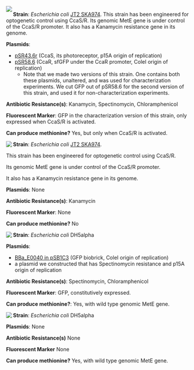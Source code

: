 
<img align="left" src="http://2018.igem.org/wiki/images/a/a9/T--Waterloo--MeetMicro_JT2CcaSR.png">

**Strain**: _Escherichia coli_ [JT2 SKA974](https://www.addgene.org/80403/). This strain has been engineered for optogenetic control using CcaS/R. Its genomic MetE gene is under control of the CcaS/R promoter. It also has a Kanamycin resistance gene in its genome. 

**Plasmids**:
  - [pSR43.6r](https://www.addgene.org/63197/) (CcaS, its photoreceptor, p15A origin of replication)
  - [pSR58.6](https://www.addgene.org/63176/) (CcaR, sfGFP under the CcaR promoter, ColeI origin of replication)
    - Note that we made two versions of this strain. One contains both these plasmids, unaltered, and was used for characterization 
 experiments. We cut GFP out of pSR58.6 for the second version of this strain, and used it for non-characterization experiments.   
 
**Antibiotic Resistance(s)**: Kanamycin, Spectinomycin, Chloramphenicol 

**Fluorescent Marker**: GFP in the characterization version of this strain, only expressed when CcaS/R is activated.

**Can produce methionine?** Yes, but only when CcaS/R is activated. 







<img align="left" src="http://2018.igem.org/wiki/images/5/56/T--Waterloo--MeetMicro_JT2.png">




**Strain**: _Escherichia coli_ [JT2 SKA974](https://www.addgene.org/80403/). 

This strain has been engineered for optogenetic control using CcaS/R. 

Its genomic MetE gene is under control of the CcaS/R promoter. 

It also has a Kanamycin resistance gene in its genome. 

**Plasmids**: None

**Antibiotic Resistance(s)**: Kanamycin

**Fluorescent Marker**: None

**Can produce methionine?** No 



 
 
 



<img align="left" src="http://2018.igem.org/wiki/images/c/c9/T--Waterloo--MeetMicro_GFP.png">



**Strain**: _Escherichia coli_ DH5alpha 

**Plasmids**:
  - [BBa_E0040 in pSB1C3](http://parts.igem.org/Part:BBa_E0040) (GFP biobrick, ColeI origin of replication)
  - a plasmid we constructed that has Spectinomycin resistance and p15A origin of replication

**Antibiotic Resistance(s)**: Spectinomycin, Chloramphenicol 

**Fluorescent Marker**: GFP, constitutively expressed. 

**Can produce methionine?**: Yes, with wild type genomic MetE gene. 






<img align="left" src="http://2018.igem.org/wiki/images/9/92/T--Waterloo--MeetMicro_dh5.png">






**Strain**: _Escherichia coli_ DH5alpha

**Plasmids**: None

**Antibiotic Resistance(s)** None

**Fluorescent Marker** None

**Can produce methionine?** Yes, with wild type genomic MetE gene. 

